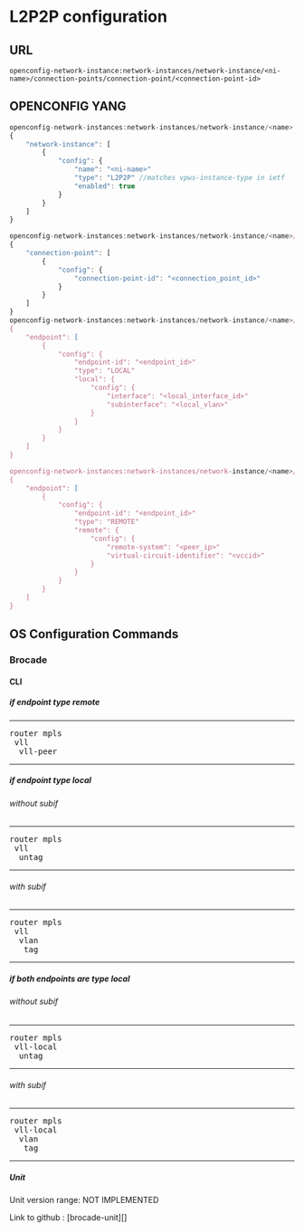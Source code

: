 # L2P2P configuration

## URL

```
openconfig-network-instance:network-instances/network-instance/<ni-name>/connection-points/connection-point/<connection-point-id>
```

## OPENCONFIG YANG

```javascript
openconfig-network-instances:network-instances/network-instance/<name>
{
    "network-instance": [
        {
            "config": {
                "name": "<ni-name>"
                "type": "L2P2P" //matches vpws-instance-type in ietf
                "enabled": true
            }
        }
    ]
}

openconfig-network-instances:network-instances/network-instance/<name>/connection-points/connection-point/<connection-point-id>
{
    "connection-point": [
        {
            "config": {
                "connection-point-id": "<connection_point_id>"
            }
        }
    ]
}
openconfig-network-instances:network-instances/network-instance/<name>/connection-points/connection-point/<connection-point-id>/endpoints/endpoint/<endpoint-id>
{
    "endpoint": [
        {
            "config": {
                "endpoint-id": "<endpoint_id>"
                "type": "LOCAL"
                "local": {
                	"config": {
                		"interface": "<local_interface_id>"
                		"subinterface": "<local_vlan>"
                	}
                }
            }
        }
    ]
}

openconfig-network-instances:network-instances/network-instance/<name>/connection-points/connection-point/<connection-point-id>/endpoints/endpoint/<endpoint-id>
{
    "endpoint": [
        {
            "config": {
                "endpoint-id": "<endpoint_id>"
                "type": "REMOTE"
                "remote": {
                	"config": {
                		"remote-system": "<peer_ip>"
                		"virtual-circuit-identifier": "<vccid>"
                	}
                }
            }
        }
    ]
}
```


## OS Configuration Commands

### Brocade

#### CLI

##### if endpoint type remote

---
<pre>
router mpls
 vll <connection_point_id> <vccid>
  vll-peer <peer_ip>
</pre>
---

##### if endpoint type local
###### without subif
---
<pre>
router mpls
 vll <connection_point_id> <vccid>
  untag <local_interface_id>
</pre>
---

###### with subif
---
<pre>
router mpls
 vll <connection_point_id> <vccid>
  vlan <local_vlan>
   tag <local_interface_id>
</pre>
---

##### if both endpoints are type local
###### without subif
---
<pre>
router mpls
 vll-local <connection_point_id>
  untag <local_interface_id>
</pre>
---

###### with subif
---
<pre>
router mpls
 vll-local <connection_point_id>
  vlan <local_vlan>
   tag <local_interface_id>
</pre>
---

##### Unit

Unit version range: NOT IMPLEMENTED

Link to github : [brocade-unit][]

